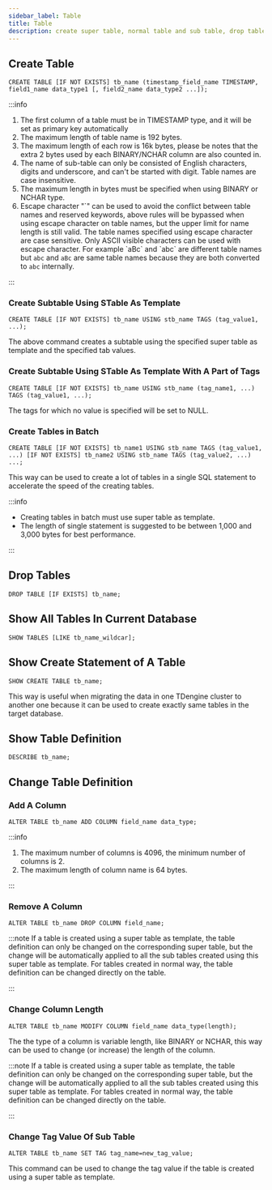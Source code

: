 ```yaml
---
sidebar_label: Table
title: Table
description: create super table, normal table and sub table, drop tables and change tables
---
```


## Create Table

```
CREATE TABLE [IF NOT EXISTS] tb_name (timestamp_field_name TIMESTAMP, field1_name data_type1 [, field2_name data_type2 ...]);
```

:::info

1. The first column of a table must be in TIMESTAMP type, and it will be set as primary key automatically
2. The maximum length of table name is 192 bytes.
3. The maximum length of each row is 16k bytes, please be notes that the extra 2 bytes used by each BINARY/NCHAR column are also counted in.
4. The name of sub-table can only be consisted of English characters, digits and underscore, and can't be started with digit. Table names are case insensitive.
5. The maximum length in bytes must be specified when using BINARY or NCHAR type.
6. Escape character "\`" can be used to avoid the conflict between table names and reserved keywords, above rules will be bypassed when using escape character on table names, but the upper limit for name length is still valid. The table names specified using escape character are case sensitive. Only ASCII visible characters can be used with escape character.
   For example \`aBc\` and \`abc\` are different table names but `abc` and `aBc` are same table names because they are both converted to `abc` internally.

:::

### Create Subtable Using STable As Template

```
CREATE TABLE [IF NOT EXISTS] tb_name USING stb_name TAGS (tag_value1, ...);
```

The above command creates a subtable using the specified super table as template and the specified tab values.

### Create Subtable Using STable As Template With A Part of Tags

```
CREATE TABLE [IF NOT EXISTS] tb_name USING stb_name (tag_name1, ...) TAGS (tag_value1, ...);
```

The tags for which no value is specified will be set to NULL.

### Create Tables in Batch

```
CREATE TABLE [IF NOT EXISTS] tb_name1 USING stb_name TAGS (tag_value1, ...) [IF NOT EXISTS] tb_name2 USING stb_name TAGS (tag_value2, ...) ...;
```

This way can be used to create a lot of tables in a single SQL statement to accelerate the speed of the creating tables.

:::info

- Creating tables in batch must use super table as template.
- The length of single statement is suggested to be between 1,000 and 3,000 bytes for best performance.

:::

## Drop Tables

```
DROP TABLE [IF EXISTS] tb_name;
```

## Show All Tables In Current Database

```
SHOW TABLES [LIKE tb_name_wildcar];
```

## Show Create Statement of A Table

```
SHOW CREATE TABLE tb_name;
```

This way is useful when migrating the data in one TDengine cluster to another one because it can be used to create exactly same tables in the target database.

## Show Table Definition

```
DESCRIBE tb_name;
```

## Change Table Definition

### Add A Column

```
ALTER TABLE tb_name ADD COLUMN field_name data_type;
```

:::info

1. The maximum number of columns is 4096, the minimum number of columns is 2.
2. The maximum length of column name is 64 bytes.

:::

### Remove A Column

```
ALTER TABLE tb_name DROP COLUMN field_name;
```

:::note
If a table is created using a super table as template, the table definition can only be changed on the corresponding super table, but the change will be automatically applied to all the sub tables created using this super table as template. For tables created in normal way, the table definition can be changed directly on the table.

:::

### Change Column Length

```
ALTER TABLE tb_name MODIFY COLUMN field_name data_type(length);
```

The the type of a column is variable length, like BINARY or NCHAR, this way can be used to change (or increase) the length of the column.

:::note
If a table is created using a super table as template, the table definition can only be changed on the corresponding super table, but the change will be automatically applied to all the sub tables created using this super table as template. For tables created in normal way, the table definition can be changed directly on the table.

:::

### Change Tag Value Of Sub Table

```
ALTER TABLE tb_name SET TAG tag_name=new_tag_value;
```

This command can be used to change the tag value if the table is created using a super table as template.
